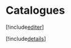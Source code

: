 # Catalogues

[!include[editer](catalogues.editer.autogen.md)]

[!include[details](catalogues.details.autogen.md)]





























































